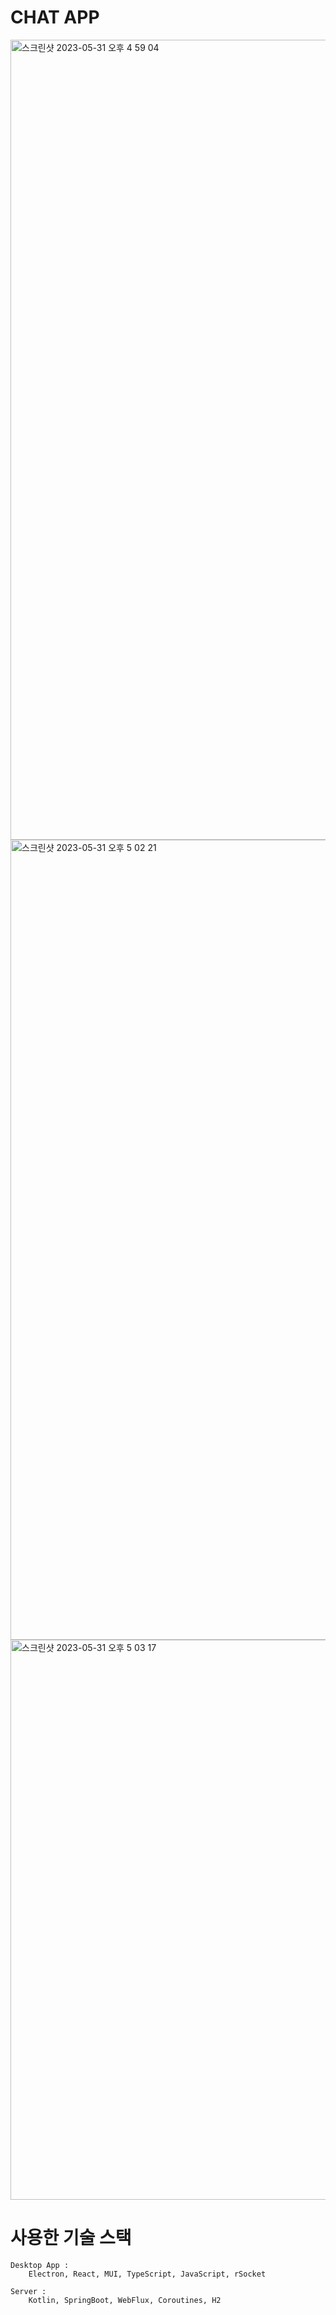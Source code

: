 # CHAT APP

<img width="1280" alt="스크린샷 2023-05-31 오후 4 59 04" src="https://github.com/sksskdf/CHATAPP-portfolio/assets/78300703/bb192b92-2c4b-44db-856c-761dc29d2cfb">
<img width="1280" alt="스크린샷 2023-05-31 오후 5 02 21" src="https://github.com/sksskdf/CHATAPP-portfolio/assets/78300703/f91b7a57-97a5-4d96-9126-966721492779">
<img width="896" alt="스크린샷 2023-05-31 오후 5 03 17" src="https://github.com/sksskdf/CHATAPP-portfolio/assets/78300703/50661cea-8e82-46e3-b6bf-58cb2d79b5ad">


# 사용한 기술 스택
    Desktop App :
        Electron, React, MUI, TypeScript, JavaScript, rSocket

    Server :
        Kotlin, SpringBoot, WebFlux, Coroutines, H2
